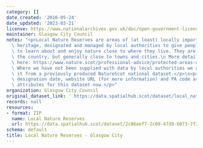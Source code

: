 ```yaml
---
category: []
date_created: '2016-05-24'
date_updated: '2023-03-21'
license: https://www.nationalarchives.gov.uk/doc/open-government-licence/version/3/
maintainer: Glasgow City Council
notes: "<p>Local Nature Reserves are areas of (at least) locally important natural\
  \ heritage, designated and managed by local authorities to give people better opportunities\
  \ to learn about and enjoy nature close to where they live. They are found across\
  \ the country, but generally close to towns and cities.\n More details are available\
  \ here: https://www.nature.scot/professional-advice/protected-areas-and-species/protected-areas/local-designations/local-nature-reserves\n\
  \ Where we have not been supplied with data by local authorities we are extracting\
  \ it from a previously produced NatureScot national dataset.</p>\n<p>Site name,\
  \ designation date, website URL (for more information) and PA code are all mandatory\
  \ attributes for this dataset now.</p>"
organization: Glasgow City Council
original_dataset_link: ' https://data.spatialhub.scot/dataset/local_nature_reserves-gc'
records: null
resources:
- format: ZIP
  name: Local Nature Reserves
  url: https://data.spatialhub.scot/dataset/2c86eef7-2c09-47d9-b073-7f28d9e26441/resource/ddd58c7c-42be-4d1f-a167-0c2d1194001a/download/localnaturereserves.zip
schema: default
title: Local Nature Reserves - Glasgow City
---
```

